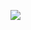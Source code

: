 <!-- <details style="display: none" class="details-reset details-overlay details-overlay-dark">
  <summary class="btn" aria-haspopup="dialog" role="button">Dark Mode</summary>
  <div>In Development...</div>
</details> -->

![](https://suhay.github.io/suhay/images/github.svg)

<!-- 
![](https://suhay.github.io/suhay/images/text.svg)

## Hacking your Github Profile's README:

<details class="details-overlay">
  <summary class="btn">Why?</summary>
  <div class="border p-3 mt-2" markdown="1">  
  
Why not?  

When it was discovered that Github had introduced the __secret__ repository trick for upgrading your profile's landing page, I, like many of my fellow developers, opened our favorite markdown editors, popped a tray of pizza roles into the toaster oven, and then went to town on crafting the greatest README file this side of the internet has ever seen. It was a true work of art; animated gifs, emojis as punctuation, artfully placed horizontal rules. I was on :fire:. But something was missing.  

This wasn't anything new we haven't already been putting in our READMEs for years, and nobody was reading them then so why would they now? Well, outside of basic troubleshooting and install instructions, but I wanted more than a TLDR section, I needed more...  

### Dissembling the Content-Security-Policy

Unfortunately, for us, Github has a pretty airtight CSP which blocks. With `script-src` locked down to `github.githubassets.com`, we're not going to be able to load in any 3rd parties which is going to drastically limit what we can do with JavaScript and manipulating the page directly. `media-src` is set to `'none'` so `<audio>` and `<video>` are out, and with them my dreams of turning my page into a nightmarish 90s style MySpace clone. And with `frame-src` only allowing source content from `render.githubusercontent.com`, my hopes of hacking my README page were quickly evaporating. Unless I wanted to use nothing but [Math Equations](https://render.githubusercontent.com/render/math?math=e^{i%20\pi}%20=%20-1).  

So what was learned?

- [x] script-src 
- [x] frame-src 
- [x] media-src 
- [ ] style-src
- [ ] img-src 
- [ ] form-action 

## `<svg>`: Excuse me streamer, it's pronounced "s-vij" with a soft "g"...

It looks like our main vector (pun) is going to be trying to inject a `<style>` block directly into the Markdown since the CSP is explicitly allowing `'unsafe-inline'`, but I'm pretty sure Github is escaping those out, so I didn't spend too much time trying to battle their regex just yet. The next thing to try was getting one inside of an `<svg>` and uploading it to the repo while turning the `/docs` folder into a Github Pages directory. This step may not have been necessary, but I wanted to be doubley sure that the file was being served off of a Github owned domain. As a partial success, the `<style>` block wasn't getting escaped into oblivion, but the SVG file was coming in as an `<img>` so I wasn't able to directly reach into my styles nor was I able to use any of the available within the page. In side the `<svg>`, so far, was where we had the most control, so at least we had a fallback plan.  

## Priming with @primer

More Coming...  
  </div>
</details> -->



<!-- https://primer.style/css/utilities/details -->
